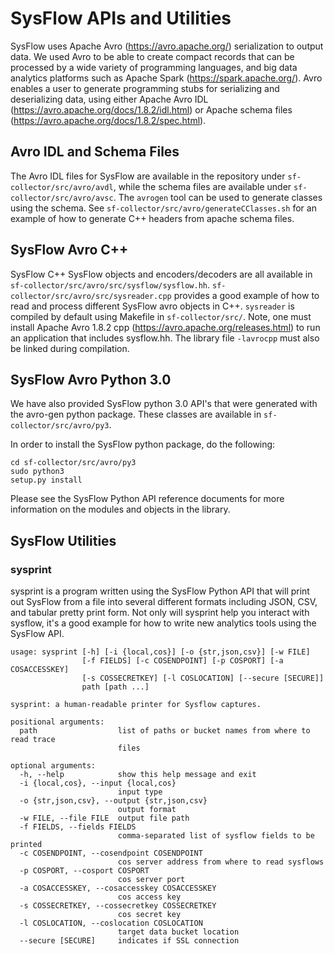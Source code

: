 #  SysFlow APIs and Utilities

SysFlow uses Apache Avro (https://avro.apache.org/) serialization to output data.    We used Avro to be able to create compact records that can be processed by a wide variety of programming languages, and big data analytics platforms such as Apache Spark (https://spark.apache.org/).    Avro enables a user to generate programming stubs for serializing and deserializing data, using either Apache Avro IDL (https://avro.apache.org/docs/1.8.2/idl.html) or Apache schema files (https://avro.apache.org/docs/1.8.2/spec.html).  

## Avro IDL and Schema Files

The Avro IDL files for SysFlow are available in the repository under <code>sf-collector/src/avro/avdl</code>, while the schema files are available under <code>sf-collector/src/avro/avsc</code>.   The `avrogen` tool can be used to generate classes using the schema.  See <code>sf-collector/src/avro/generateCClasses.sh</code> for an example of how to generate C++ headers from apache schema files.  

##  SysFlow Avro C++

SysFlow C++ SysFlow objects and encoders/decoders are all available in <code>sf-collector/src/avro/src/sysflow/sysflow.hh</code>.  <code>sf-collector/src/avro/src/sysreader.cpp</code> provides a good example of how to read and process different SysFlow avro objects in C++.   <code>sysreader</code> is compiled by default using Makefile in <code>sf-collector/src/</code>.   Note, one must install Apache Avro 1.8.2 cpp (https://avro.apache.org/releases.html) to run an application that includes sysflow.hh.  The library file   <code>-lavrocpp</code> must also be linked during compilation. 

## SysFlow Avro Python 3.0

We have also provided SysFlow python 3.0 API's that were generated with the avro-gen python package.    These classes are available in <code>sf-collector/src/avro/py3</code>.

In order to install the SysFlow python package, do the following:

<code>cd sf-collector/src/avro/py3</code><br/>
<code>sudo python3 setup.py install</code>

Please see the SysFlow Python API reference documents for more information on the modules and objects in the library.

## SysFlow Utilities

###  sysprint

sysprint is a program written using the SysFlow Python API that will print out SysFlow from a file into several different formats including JSON, CSV, and tabular pretty print form.  Not only will sysprint help you interact with sysflow, it's a good example for how to write new analytics tools using the SysFlow API.   

```
usage: sysprint [-h] [-i {local,cos}] [-o {str,json,csv}] [-w FILE]
                [-f FIELDS] [-c COSENDPOINT] [-p COSPORT] [-a COSACCESSKEY]
                [-s COSSECRETKEY] [-l COSLOCATION] [--secure [SECURE]]
                path [path ...]

sysprint: a human-readable printer for Sysflow captures.

positional arguments:
  path                  list of paths or bucket names from where to read trace
                        files

optional arguments:
  -h, --help            show this help message and exit
  -i {local,cos}, --input {local,cos}
                        input type
  -o {str,json,csv}, --output {str,json,csv}
                        output format
  -w FILE, --file FILE  output file path
  -f FIELDS, --fields FIELDS
                        comma-separated list of sysflow fields to be printed
  -c COSENDPOINT, --cosendpoint COSENDPOINT
                        cos server address from where to read sysflows
  -p COSPORT, --cosport COSPORT
                        cos server port
  -a COSACCESSKEY, --cosaccesskey COSACCESSKEY
                        cos access key
  -s COSSECRETKEY, --cossecretkey COSSECRETKEY
                        cos secret key
  -l COSLOCATION, --coslocation COSLOCATION
                        target data bucket location
  --secure [SECURE]     indicates if SSL connection
```
